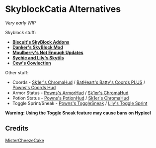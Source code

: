 # SkyblockCatia Alternatives

*Very early WIP*

Skyblock stuff:
- [**Biscuit's SkyBlock Addons**](https://biscuit.codes/mods/skyblockaddons/downloadversion/?v=latest)
- [**Danker's SkyBlock Mod**](https://github.com/bowser0000/SkyblockMod/releases/)
- [**Moulberry's Not Enough Updates**](discord.gg/moulberry)
- [**Sychic and Lily's Skytils**](https://github.com/Skytils/SkytilsMod/releases)
- [**Cow's Cowlection**](https://github.com/cow-mc/Cowlection/releases)

Other stuff:

- Coords - [Sk1er's ChromaHud](https://sk1er.club/mods/ChromaHUD) / [BatHeart's Batty's Coords PLUS](https://www.curseforge.com/minecraft/mc-mods/batty-ui/files/2272073) / [Powns's Coords Hud](https://download.powns.dev/coordsmod189)
- Armor Status - [Powns's ArmorHud](https://download.powns.dev/armorhud189) / [Sk1er's ChromaHud](https://sk1er.club/mods/ChromaHUD)
- Potion Status  - [Powns's PotionHud](https://download.powns.dev/potionhud189) / [Sk1er's ChromaHud](https://sk1er.club/mods/ChromaHUD)
- Toggle Sprint/Sneak - [Powns's ToggleSneak](https://download.powns.dev/togglesneak189) / [Lily's Toggle Sprint](https://github.com/My-Name-Is-Jeff/SimpleToggleSprint/releases)

**Warning: Using the Toggle Sneak feature may cause bans on Hypixel**

## Credits

[MisterCheezeCake](https://github.com/MisterCheezeCake)
